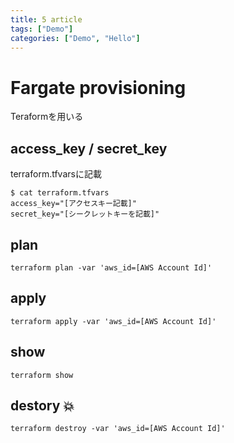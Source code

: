 ```yaml
---
title: 5 article
tags: ["Demo"]
categories: ["Demo", "Hello"]
---
```


# Fargate provisioning

Teraformを用いる

## access_key / secret_key

terraform.tfvarsに記載

```
$ cat terraform.tfvars
access_key="[アクセスキー記載]"
secret_key="[シークレットキーを記載]"
```

## plan

```
terraform plan -var 'aws_id=[AWS Account Id]'
```

## apply

```
terraform apply -var 'aws_id=[AWS Account Id]'
```

## show

```
terraform show
```

## destory :boom:

```
terraform destroy -var 'aws_id=[AWS Account Id]'
```
